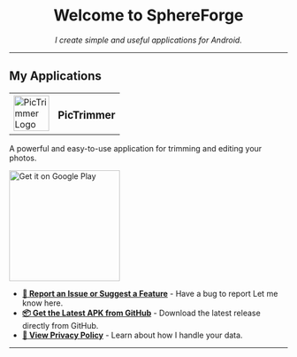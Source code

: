 <h1 align="center">Welcome to SphereForge</h1>

<p align="center">
  <em>I create simple and useful applications for Android.</em>
</p>

---

## My Applications

<table>
  <tr>
    <td style="border: none; vertical-align: middle;">
      <img src="https://github.com/user-attachments/assets/f76beeee-15ce-42a2-bf2c-e0c6c8fdbc99" alt="PicTrimmer Logo" width="64" height="64">
    </td>
    <td style="border: none; vertical-align: middle;">
      <h3>PicTrimmer</h3>
    </td>
  </tr>
</table>

A powerful and easy-to-use application for trimming and editing your photos.

<a href='https://play.google.com/store/apps/details?id=com.sphereforge.pictrimmer'>
    <img alt='Get it on Google Play' src='https://play.google.com/intl/en_us/badges/static/images/badges/en_badge_web_generic.png' width="200"/>
</a>

*   **[🐞 Report an Issue or Suggest a Feature](https://github.com/SphereForge/PicTrimmer/issues)** - Have a bug to report Let me know here.
*   **[📦 Get the Latest APK from GitHub](https://github.com/SphereForge/PicTrimmer/releases)** - Download the latest release directly from GitHub.
*   **[📄 View Privacy Policy](https://github.com/SphereForge/PicTrimmer/blob/main/privacy-policy.md)** - Learn about how I handle your data.

---

<!-- 
*** TO ADD YOUR NEXT APP, COPY AND PASTE THIS TEMPLATE BELOW ***

<table>
  <tr>
    <td style="border: none; vertical-align: middle;">
      <img src="[LINK_TO_YOUR_NEW_APP_ICON]" alt="New App Logo" width="64" height="64">
    </td>
    <td style="border: none; vertical-align: middle;">
      <h3>Your Next App Name</h3>
    </td>
  </tr>
</table>

A short description of your new app.

<a href='LINK_TO_YOUR_NEW_APP_ON_GOOGLE_PLAY'>
    <img alt='Get it on Google Play' src='https://play.google.com/intl/en_us/badges/static/images/badges/en_badge_web_generic.png' width="200"/>
</a>

*   **[🐞 Report an Issue](LINK_TO_ITS_ISSUES_PAGE)**
*   **[💻 View the Project on GitHub](LINK_TO_ITS_REPO)**
*   **[📄 View Privacy Policy](LINK_TO_ITS_PRIVACY_POLICY)**

---
-->
